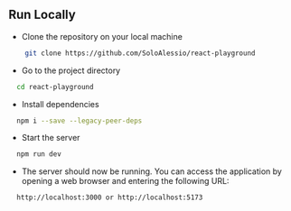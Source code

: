 ## Run Locally

- Clone the repository on your local machine
```bash
    git clone https://github.com/SoloAlessio/react-playground
```

- Go to the project directory

```bash
  cd react-playground
```

- Install dependencies

```bash
  npm i --save --legacy-peer-deps
```

- Start the server

```bash
  npm run dev
```

- The server should now be running. You can access the application by opening a web browser and entering the following URL:

```bash
  http://localhost:3000 or http://localhost:5173
```

